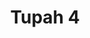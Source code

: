 ---
title: 'Tupah 4'
description: ''
credit: 'Place Holder'
style: 'Modern'
project: 'Tupah'
type: 'photo'
pathToImage: '/gallery/tupah-4.jpg'
alt: 'Tupah 4'
width: 2160
height: 1620
...